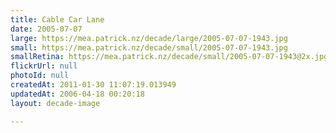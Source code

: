 ```yaml
---
title: Cable Car Lane
date: 2005-07-07
large: https://mea.patrick.nz/decade/large/2005-07-07-1943.jpg
small: https://mea.patrick.nz/decade/small/2005-07-07-1943.jpg
smallRetina: https://mea.patrick.nz/decade/small/2005-07-07-1943@2x.jpg
flickrUrl: null
photoId: null
createdAt: 2011-01-30 11:07:19.013949
updatedAt: 2006-04-18 00:20:18
layout: decade-image

---
```


